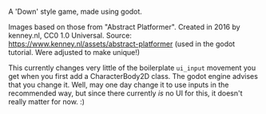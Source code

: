 A 'Down' style game, made using godot.

Images based on those from "Abstract Platformer".
Created in 2016 by kenney.nl, CC0 1.0 Universal.
Source: https://www.kenney.nl/assets/abstract-platformer
(used in the godot tutorial. Were adjusted to make unique!)

This currently changes very little of the boilerplate
`ui_input` movement you get when you first add a
CharacterBody2D class. The godot engine advises that
you change it. Well, may one day change it to use inputs
in the recommended way, but since there currently *is* no
UI for this, it doesn't really matter for now. :)
